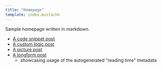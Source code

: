 ```yaml
---
title: "Homepage"
template: index.mustache
---
```


Sample homepage written in markdown.

- [A code snippet post](post/post1.html)
- [A custom logic post](post/post2.html)
- [A picture post](post/post3.html)
- [A longform post](post/longform.html)
  - showcasing usage of the autogenerated "reading time" metadata

